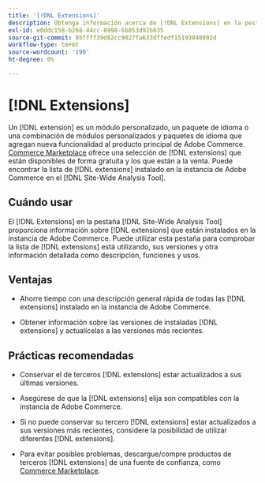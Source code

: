 ```yaml
---
title: '[!DNL Extensions]'
description: Obtenga información acerca de [!DNL Extensions] en la pestaña [!DNL Site-Wide Analysis Tool], cuándo utilizarla, sus ventajas y prácticas recomendadas.
exl-id: e0ddc158-b268-44cc-8998-6b853d92b835
source-git-commit: 95ffff39d82cc9027fa633dffedf15193040802d
workflow-type: tm+mt
source-wordcount: '199'
ht-degree: 0%

---
```


# [!DNL Extensions]

Un [!DNL extension] es un módulo personalizado, un paquete de idioma o una combinación de módulos personalizados y paquetes de idioma que agregan nueva funcionalidad al producto principal de Adobe Commerce. [Commerce Marketplace](https://marketplace.magento.com/extensions.html) ofrece una selección de [!DNL extensions] que están disponibles de forma gratuita y los que están a la venta. Puede encontrar la lista de [!DNL extensions] instalado en la instancia de Adobe Commerce en el [!DNL Site-Wide Analysis Tool].

## Cuándo usar

El [!DNL Extensions] en la pestaña [!DNL Site-Wide Analysis Tool] proporciona información sobre [!DNL extensions] que están instalados en la instancia de Adobe Commerce. Puede utilizar esta pestaña para comprobar la lista de [!DNL extensions] está utilizando, sus versiones y otra información detallada como descripción, funciones y usos.

## Ventajas

* Ahorre tiempo con una descripción general rápida de todas las [!DNL extensions] instalado en la instancia de Adobe Commerce.

* Obtener información sobre las versiones de instaladas [!DNL extensions] y actualícelas a las versiones más recientes.

## Prácticas recomendadas

* Conservar el de terceros [!DNL extensions] estar actualizados a sus últimas versiones.

* Asegúrese de que la [!DNL extensions] elija son compatibles con la instancia de Adobe Commerce.

* Si no puede conservar su tercero [!DNL extensions] estar actualizados a sus versiones más recientes, considere la posibilidad de utilizar diferentes [!DNL extensions].

* Para evitar posibles problemas, descargue/compre productos de terceros [!DNL extensions] de una fuente de confianza, como [Commerce Marketplace](https://marketplace.magento.com/extensions.html).
